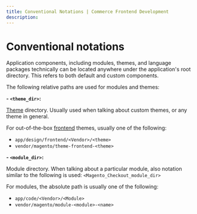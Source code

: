 ```yaml
---
title: Conventional Notations | Commerce Frontend Development
description:
---
```


# Conventional notations

Application components, including modules, themes, and language packages technically can be located anywhere under the application's root directory. This refers to both default and custom components.

The following relative paths are used for modules and themes:

**- `<theme_dir>`:**

[Theme](https://glossary.magento.com/theme) directory. Usually used when talking about custom themes, or any theme in general.

For out-of-the-box [frontend](https://glossary.magento.com/frontend) themes, usually one of the following:

-  `app/design/frontend/<Vendor>/<theme>`
-  `vendor/magento/theme-frontend-<theme>`

**- `<module_dir>`:**

Module directory. When talking about a particular module, also notation similar to the following is used: `<Magento_Checkout_module_dir>`

For modules, the absolute path is usually one of the following:

-  `app/code/<Vendor>/<Module>`
-  `vendor/magento/module-<module>-<name>`
